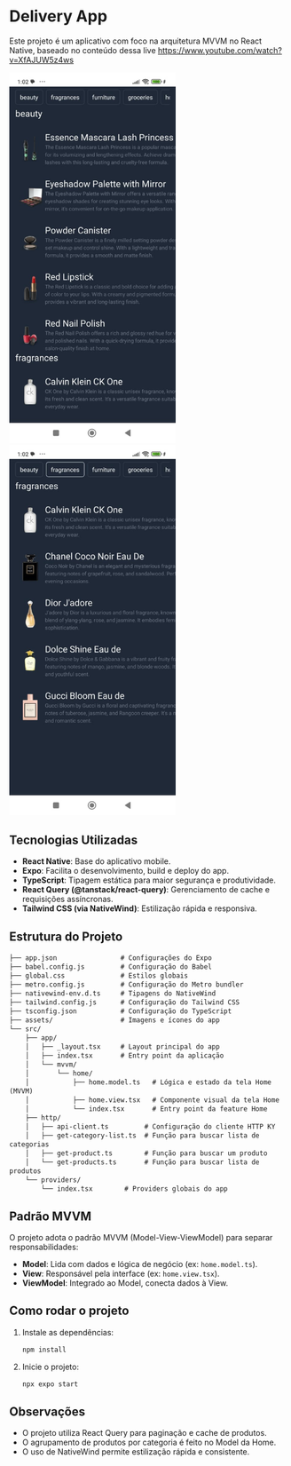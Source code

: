 # Delivery App

Este projeto é um aplicativo com foco na arquitetura MVVM no React Native, baseado no conteúdo dessa live https://www.youtube.com/watch?v=XfAJUW5z4ws

<img src="https://raw.githubusercontent.com/jardelbordignon/rn-mvvm/refs/heads/main/assets/screen-all-products.jpeg" alt="Tela de todos os produtos" width="300"/>
<img src="https://raw.githubusercontent.com/jardelbordignon/rn-mvvm/refs/heads/main/assets/screen-products-by-category.jpeg" alt="Tela de produtos por categoria" width="300"/>

## Tecnologias Utilizadas

- **React Native**: Base do aplicativo mobile.
- **Expo**: Facilita o desenvolvimento, build e deploy do app.
- **TypeScript**: Tipagem estática para maior segurança e produtividade.
- **React Query (@tanstack/react-query)**: Gerenciamento de cache e requisições assíncronas.
- **Tailwind CSS (via NativeWind)**: Estilização rápida e responsiva.

## Estrutura do Projeto

```
├── app.json                # Configurações do Expo
├── babel.config.js         # Configuração do Babel
├── global.css              # Estilos globais
├── metro.config.js         # Configuração do Metro bundler
├── nativewind-env.d.ts     # Tipagens do NativeWind
├── tailwind.config.js      # Configuração do Tailwind CSS
├── tsconfig.json           # Configuração do TypeScript
├── assets/                 # Imagens e ícones do app
└── src/
    ├── app/
    │   ├── _layout.tsx     # Layout principal do app
    │   ├── index.tsx       # Entry point da aplicação
    │   └── mvvm/
    │       └── home/
    │           ├── home.model.ts   # Lógica e estado da tela Home (MVVM)
    │           ├── home.view.tsx   # Componente visual da tela Home
    │           └── index.tsx       # Entry point da feature Home
    ├── http/
    │   ├── api-client.ts         # Configuração do cliente HTTP KY
    │   ├── get-category-list.ts  # Função para buscar lista de categorias
    │   ├── get-product.ts        # Função para buscar um produto
    │   └── get-products.ts       # Função para buscar lista de produtos
    └── providers/
        └── index.tsx        # Providers globais do app
```

## Padrão MVVM
O projeto adota o padrão MVVM (Model-View-ViewModel) para separar responsabilidades:
- **Model**: Lida com dados e lógica de negócio (ex: `home.model.ts`).
- **View**: Responsável pela interface (ex: `home.view.tsx`).
- **ViewModel**: Integrado ao Model, conecta dados à View.

## Como rodar o projeto
1. Instale as dependências:
   ```bash
   npm install
   ```
2. Inicie o projeto:
   ```bash
   npx expo start
   ```

## Observações
- O projeto utiliza React Query para paginação e cache de produtos.
- O agrupamento de produtos por categoria é feito no Model da Home.
- O uso de NativeWind permite estilização rápida e consistente.

